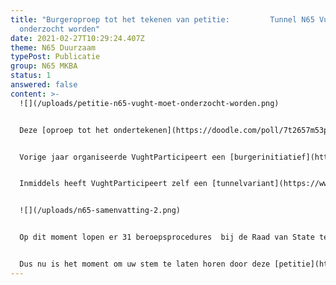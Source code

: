 ```yaml
---
title: "Burgeroproep tot het tekenen van petitie:         Tunnel N65 Vught moet
  onderzocht worden"
date: 2021-02-27T10:29:24.407Z
theme: N65 Duurzaam
typePost: Publicatie
group: N65 MKBA
status: 1
answered: false
content: >-
  ![](/uploads/petitie-n65-vught-moet-onderzocht-worden.png)


  Deze [oproep tot het ondertekenen](https://doodle.com/poll/7t2657m53p9zfyc8) van de petitie bevelen wij van harte aan.


  Vorige jaar organiseerde VughtParticipeert een [burgerinitiatief](https://www.vughtparticipeert.nl/post/coalitie-gaat-met-zijn-rug-naar-de-tunnel-staan/b543072ba9179a59a86d4b274a9ab8ed) om de gemeenteraad te overtuigen om de mogelijkheid van een tunnel te onderzoeken voor de reconstructie van de N65. De oude coalitie wees dit verzoek af en volhardde in het plan voor een verkeersgoot.


  Inmiddels heeft VughtParticipeert zelf een [tunnelvariant](https://www.vughtparticipeert.nl/post/vught-participeert-laat-zien-hoe-mooi-een-tunnel-kan-zijn/7e3bf15a24d0d047454ba2579d594eeb) laten ontwerpen en doorrekenen en wat blijkt: voor hetzelfde geld kunnen wij een tunnel bouwen. Een tunnel voor doorgaand verkeer waarmee wel alle doelstellingen van de reconstructie kunnen worden bereikt.


  ![](/uploads/n65-samenvatting-2.png)


  Op dit moment lopen er 31 beroepsprocedures  bij de Raad van State tegen het plan voor de verkeersgoot. Recentelijk heeft de provincie zelf moeten vaststellen dat haar berekeningen wat betreft stikstof niet kloppen en moeten worden overgedaan. Het is dus allerminst zeker dat het plan van de gemeente bij de aanstaande beroepsprocedures zal worden goedgekeurd.


  Dus nu is het moment om uw stem te laten horen door deze [petitie](https://www.vughtparticipeert.nl/post/vught-participeert-laat-zien-hoe-mooi-een-tunnel-kan-zijn/7e3bf15a24d0d047454ba2579d594eeb) van 17 bezorgde ouders in Vught te ondertekenen. Onderteken en stuur de link naar de petitie door naar uw familie en vrienden. Alle inwoners van de gemeente Vught worden meegeteld, 1 per adres.
---
```

